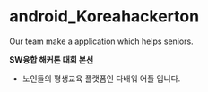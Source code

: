 # android_Koreahackerton
Our team make a application which helps seniors.

**SW융합 해커톤 대회 본선**

* 노인들의 평생교육 플랫폼인 다배워 어플 입니다.
